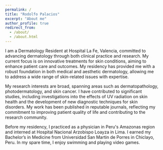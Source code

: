 ```yaml
---
permalink: /
title: "Rodolfo Palacios"
excerpt: "About me"
author_profile: true
redirect_from: 
  - /about/
  - /about.html
---
```


I am a Dermatology Resident at Hospital La Fe, Valencia, committed to advancing dermatology through both clinical practice and research. My current focus is on innovative treatments for skin conditions, aiming to enhance patient care and outcomes. My residency has provided me with a robust foundation in both medical and aesthetic dermatology, allowing me to address a wide range of skin-related issues with expertise.

My research interests are broad, spanning areas such as dermatopathology, photodermatology, and skin cancer. I have contributed to significant studies, including investigations into the effects of UV radiation on skin health and the development of new diagnostic techniques for skin disorders. My work has been published in reputable journals, reflecting my commitment to improving patient quality of life and contributing to the research community.

Before my residency, I practiced as a physician in Peru's Amazonas region and interned at Hospital Nacional Arzobispo Loayza in Lima. I earned my Bachelor’s in Medicine from Universidad San Martin de Porres in Chiclayo, Peru. In my spare time, I enjoy swimming and playing video games.